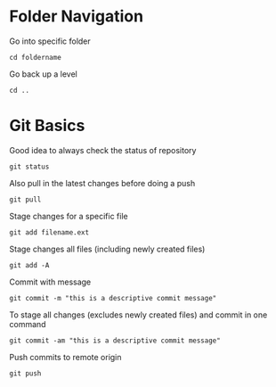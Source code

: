# Folder Navigation

Go into specific folder

    cd foldername

Go back up a level

    cd ..

# Git Basics

Good idea to always check the status of repository

    git status

Also pull in the latest changes before doing a push

    git pull
    
Stage changes for a specific file

    git add filename.ext
    
Stage changes all files (including newly created files)

    git add -A

Commit with message

    git commit -m "this is a descriptive commit message"

To stage all changes (excludes newly created files) and commit in one command

    git commit -am "this is a descriptive commit message"

Push commits to remote origin

    git push
